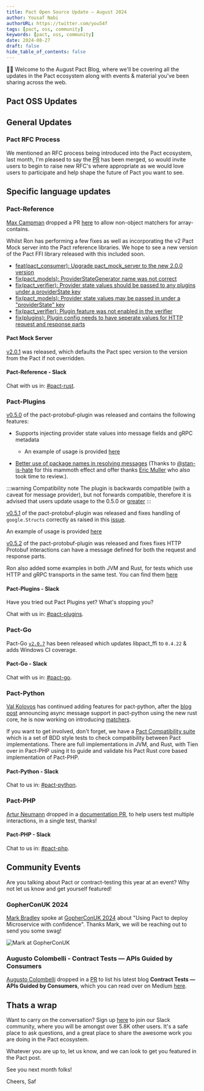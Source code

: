 ```yaml
---
title: Pact Open Source Update — August 2024
author: Yousaf Nabi
authorURL: https://twitter.com/you54f
tags: [pact, oss, community]
keywords: [pact, oss, community]
date: 2024-08-27
draft: false
hide_table_of_contents: false
---
```


👋🏽 Welcome to the August Pact Blog, where we'll be covering all the updates in the Pact ecosystem along with events & material you've been sharing across the web.

## Pact OSS Updates

## General Updates

### Pact RFC Process

We mentioned an RFC process being introduced into the Pact ecosystem, last month, I'm pleased to say the [PR](https://github.com/pact-foundation/roadmap/pull/96) has been merged, so would invite users to begin to raise new RFC's where appropriate as we would love users to participate and help shape the future of Pact you want to see.

## Specific language updates

### Pact-Reference

[Max Campman](https://github.com/MaxCampman) dropped a PR [here](https://github.com/pact-foundation/pact-reference/pull/459) to allow non-object matchers for array-contains.

Whilst Ron has performing a few fixes as well as incorporating the v2 Pact Mock server into the Pact reference libraries. We hope to see a new version of the Pact FFI library released with this included soon.

- [feat(pact_consumer): Upgrade pact_mock_server to the new 2.0.0 version](https://github.com/pact-foundation/pact-reference/commit/111a18cd4ef93b0a9337f5a3c31d22b5949fa6a3)
- [fix(pact_models): ProviderStateGenerator name was not correct](https://github.com/pact-foundation/pact-reference/commit/8387b9e18022351a4d3b996100d9f3bfff4589f8)
- [fix(pact_verifier): Provider state values should be passed to any plugins under a providerState key](https://github.com/pact-foundation/pact-reference/commit/80b7bb5815c25a5c11254166b6b56484151e951a)
- [fix(pact_models): Provider state values may be passed in under a "providerState" key](https://github.com/pact-foundation/pact-reference/commit/50fc022cabb0f93a8cca1be5d8f13695db43bd5d)
- [fix(pact_verifier): Plugin feature was not enabled in the verifier](https://github.com/pact-foundation/pact-reference/commit/ae7d2a9ce95f2df9613788508308c247f2c3c9b3)
- [fix(plugins): Plugin config needs to have seperate values for HTTP request and response parts](https://github.com/pact-foundation/pact-reference/commit/e6f8ae463dda126051c997d39774e1b57dccf21d)

#### Pact Mock Server

[v2.0.1](https://github.com/pact-foundation/pact-core-mock-server/releases/tag/libpact_mock_server-v2.0.1) was released, which defaults the Pact spec version to the version from the Pact if not overridden.

#### Pact-Reference - Slack

Chat with us in: [#pact-rust](https://pact-foundation.slack.com/archives/CA2S7E6KC).

### Pact-Plugins

[v0.5.0](https://github.com/pactflow/pact-protobuf-plugin/releases/tag/v-0.5.0) of the pact-protobuf-plugin was released and contains the following features:

* Supports injecting provider state values into message fields and gRPC metadata
  * An example of usage is provided [here](https://github.com/pact-foundation/pact-plugins/tree/main/examples/gRPC/provider-states)

* [Better use of package names in resolving messages](https://github.com/pactflow/pact-protobuf-plugin/pull/70) (Thanks to [@stan-is-hate](https://github.com/stan-is-hate) for this mammoth effect and offer thanks [Eric Muller](https://github.com/ermul) who also took time to review.).

 :::warning Compatibility note
 The plugin is backwards compatible (with a caveat for message provider), but not forwards compatible, therefore it is advised that users update usage to the 0.5.0 or [greater](https://github.com/pactflow/pact-protobuf-plugin/releases/tag/v-0.5.0)
 :::

[v0.5.1](https://github.com/pactflow/pact-protobuf-plugin/releases/tag/v-0.5.1) of the pact-protobuf-plugin was released and fixes handling of `google.Structs` correctly as raised in this [issue](https://github.com/pactflow/pact-protobuf-plugin/issues/71).

An example of usage is provided [here](https://github.com/pact-foundation/pact-plugins/tree/main/examples/protobuf/test_google_struct)

[v0.5.2](https://github.com/pactflow/pact-protobuf-plugin/releases/tag/v-0.5.2) of the pact-protobuf-plugin was released and fixes fixes HTTP Protobuf interactions can have a message defined for both the request and response parts.

Ron also added some examples in both JVM and Rust, for tests which use HTTP and gRPC transports in the same test. You can find them [here](https://github.com/pact-foundation/pact-plugins/tree/main/examples/gRPC/http-plus-grpc)

#### Pact-Plugins - Slack

Have you tried out Pact Plugins yet? What's stopping you?

Chat with us in: [#pact-plugins](https://pact-foundation.slack.com/archives/CA2S7E6KC).

### Pact-Go

Pact-Go [`v2.0.7`](https://github.com/pact-foundation/pact-go/releases/tag/v2.0.7) has been released which updates libpact_ffi to `0.4.22` & adds Windows CI coverage.

#### Pact-Go - Slack

Chat with us in: [#pact-go](https://pact-foundation.slack.com/archives/C9UTHTFFB).

### Pact-Python

[Val Kolovos](https://github.com/valkolovos) has continued adding features for pact-python, after the [blog post](https://pact-foundation.github.io/pact-python/blog/2024/07/26/asynchronous-message-support/) announcing async message support in pact-python using the new rust core, he is now working on introducing [matchers](https://github.com/pact-foundation/pact-python/pull/761).

If you want to get involved, don't forget, we have a [Pact Compatibility suite](https://github.com/pact-foundation/pact-compatibility-suite) which is a set of BDD style tests to check compatibility between Pact implementations. There are full implementations in JVM, and Rust, with Tien over in Pact-PHP using it to guide and validate his Pact Rust core based implementation of Pact-PHP.

#### Pact-Python - Slack

Chat to us in: [#pact-python](https://pact-foundation.slack.com/archives/C9VECUP6E).

### Pact-PHP

[Artur Neumann](https://github.com/individual-it) dropped in a [documentation PR](https://github.com/pact-foundation/pact-php/pull/620), to help users test multiple interactions, in a single test, thanks!

#### Pact-PHP - Slack

Chat to us in: [#pact-php](https://pact-foundation.slack.com/archives/C9W94PXPY).

## Community Events

Are you talking about Pact or contract-testing this year at an event? Why not let us know and get yourself featured!

### GopherConUK 2024

[Mark Bradley](https://mark-bradley.net/about/) spoke at [GopherConUK 2024](https://www.gophercon.co.uk/schedule) about "Using Pact to deploy Microservice with confidence". Thanks Mark, we will be reaching out to send you some swag!

![Mark at GopherConUK](https://pbs.twimg.com/media/GVHzUEbWEAAFB4n?format=jpg&name=small)

### Augusto Colombelli - Contract Tests — APIs Guided by Consumers

[Augusto Colombelli](https://github.com/augustocolombelli) dropped in a [PR](https://github.com/pact-foundation/docs.pact.io/pull/336) to list his latest blog __Contract Tests — APIs Guided by Consumers__, which you can read over on Medium [here](https://medium.com/@augustocolombelli/contract-tests-apis-guided-by-consumers-caf8f2460e7c).

## Thats a wrap

Want to carry on the conversation? Sign up [here](https://slack.pact.io/) to join our Slack community, where you will be amongst over 5.8K other users. It's a safe place to ask questions, and a great place to share the awesome work you are doing in the Pact ecosystem.

Whatever you are up to, let us know, and we can look to get you featured in the Pact post.

See you next month folks!

Cheers,
Saf

